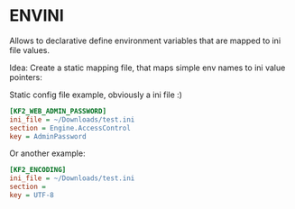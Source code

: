 # ENVINI

Allows to declarative define environment variables that are mapped to ini file values.


Idea:
Create a static mapping file, that maps simple env names to ini value pointers:

Static config file example, obviously a ini file :)

```ini
[KF2_WEB_ADMIN_PASSWORD]
ini_file = ~/Downloads/test.ini
section = Engine.AccessControl
key = AdminPassword
```

Or another example:

```ini
[KF2_ENCODING]
ini_file = ~/Downloads/test.ini
section =
key = UTF-8
```
